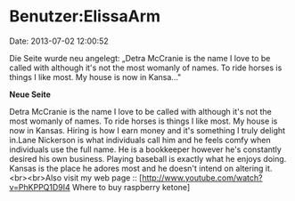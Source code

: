 Benutzer:ElissaArm
==================

Date: 2013-07-02 12:00:52

Die Seite wurde neu angelegt: „Detra McCranie is the name I love to be
called with although it\'s not the most womanly of names. To ride horses
is things I like most. My house is now in Kansa..."

**Neue Seite**

<div>

Detra McCranie is the name I love to be called with although it\'s not
the most womanly of names. To ride horses is things I like most. My
house is now in Kansas. Hiring is how I earn money and it\'s something I
truly delight in.Lane Nickerson is what individuals call him and he
feels comfy when individuals use the full name. He is a bookkeeper
however he\'s constantly desired his own business. Playing baseball is
exactly what he enjoys doing. Kansas is the place he adores most and he
doesn\'t intend on altering it.\<br\>\<br\>Also visit my web page ::
\[http://www.youtube.com/watch?v=PhKPPQ1D9I4 Where to buy raspberry
ketone\]

</div>

